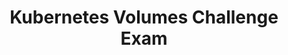---
title: "Kubernetes Volumes Challenge Exam"
passing_percentage: 70
type: "test"
questions:
  - id: "q1"
    text: "What is the purpose of a PersistentVolumeClaim (PVC) in a Kubernetes cluster?"
    type: "single-answer"
    marks: 2
    options:
      - id: "a"
        text: "To manage the control plane of the cluster"
      - id: "b"
        text: "To create and access persistent storage for reading and writing data"
        is_correct: true
      - id: "c"
        text: "To automatically scale the cluster's worker nodes"
      - id: "d"
        text: "To configure load balancers for the cluster"
    
  - id: "q2"
    text: "Which of the following are true about the accessModes field in a PVC configuration for DigitalOcean Kubernetes?"
    type: "multiple-answers"
    marks: 2
    options:
      - id: "a"
        text: "ReadWriteOnce is supported by DigitalOcean volumes."
        is_correct: true
      - id: "b"
        text: "ReadOnlyMany is supported by DigitalOcean volumes."
      - id: "c"
        text: "ReadWriteMany is supported by DigitalOcean volumes."
      - id: "d"
        text: "The accessModes field must be set to ReadWriteOnce for DigitalOcean volumes."
        is_correct: true
   
  - id: "q3"
    text: "What happens if you try to create a PVC with a name that already exists in the cluster?"
    type: "single-answer"
    marks: 2
    options:
      - id: "a"
        text: "The existing volume is deleted, and a new one is created."
      - id: "b"
        text: "An error message is returned, and the existing volume is mounted instead."
        is_correct: true
      - id: "c"
        text: "The cluster automatically scales to accommodate the new PVC."
      - id: "d"
        text: "The PVC creation proceeds without any issues."
    
  - id: "q4"
    text: "Which of the following can be customized in the volumeClaimTemplates section of a StatefulSet configuration? (Select all that apply)"
    type: "multiple-answers"
    marks: 2
    options:
      - id: "a"
        text: "The name of the volume"
        is_correct: true
      - id: "b"
        text: "The accessModes of the volume"
        is_correct: true
      - id: "c"
        text: "The storage size of the volume"
        is_correct: true
      - id: "d"
        text: "The image used by the container"

  - id: "q5"
    text: "What is the primary purpose of a PersistentVolumeClaim (PVC) in a Kubernetes cluster?"
    type: "single-answer"
    marks: 2
    options:
      - id: "o1"
        text: "To manage network policies"
        is_correct: false
      - id: "o2"
        text: "To create and access persistent storage"
        is_correct: true
      - id: "o3"
        text: "To configure load balancers"
        is_correct: false
      - id: "o4"
        text: "To deploy container images"
        is_correct: false
    correct_answer: "o2"

  - id: "q6"
    text: "Which Kubernetes command-line tool is used to create and manage volumes in a cluster?"
    type: "single-answer"
    marks: 1
    options:
      - id: "o1"
        text: "kubeadm"
        is_correct: false
      - id: "o2"
        text: "kubectl"
        is_correct: true
      - id: "o3"
        text: "kubelet"
        is_correct: false
      - id: "o4"
        text: "kubectx"
        is_correct: false
    correct_answer: "o2"

  - id: "q7"
    text: "Which of the following are valid `accessModes` for DigitalOcean volumes in a Kubernetes cluster? (Select all that apply)"
    type: "multiple-answers"
    marks: 3
    multiple_answers: true
    options:
      - id: "o1"
        text: "ReadWriteOnce"
        is_correct: true
      - id: "o2"
        text: "ReadOnlyMany"
        is_correct: false
      - id: "o3"
        text: "ReadWriteMany"
        is_correct: false
      - id: "o4"
        text: "WriteOnlyOnce"
        is_correct: false
    correct_answer: "o1"

  - id: "q8"
    text: "What happens if you delete a deployment in Kubernetes without removing its associated PVCs? Will the data in your volume be **preserved** or **deleted**? (Instructions: Provide a brief explanation, including one and only one of the bold keywords.)"
    type: "short_answer"
    marks: 2
    #correct_answer: "The PVCs remain and must be manually deleted using `kubectl delete pvc`."
    correct_answer: "preserved"

  - id: "q9"
    text: "Explain the role of a `StatefulSet` in managing volumes for pods in a Kubernetes cluster."
    type: "essay"
    marks: 5
    correct_answer: "A StatefulSet ensures stable, unique network identifiers and persistent storage for pods, making it ideal for applications requiring consistent data persistence. It manages the lifecycle of pods and their associated volumes, ensuring that each pod retains its identity and storage (via PVCs) even after restarts or rescheduling. In the context of volumes, a StatefulSet uses `volumeClaimTemplates` to automatically create and associate PVCs with each pod, simplifying the process of provisioning persistent storage."

  - id: "q10"
    text: "Which storage class is specified in the example configuration for a DigitalOcean volume?"
    type: "single-answer"
    marks: 1
    options:
      - id: "o1"
        text: "do-block-storage"
        is_correct: true
      - id: "o2"
        text: "standard"
        is_correct: false
      - id: "o3"
        text: "premium"
        is_correct: false
      - id: "o4"
        text: "local-storage"
        is_correct: false
    correct_answer: "o1"

  - id: "q11"
    text: "What is the valid range for the storage size of a DigitalOcean volume in a Kubernetes cluster?"
    type: "short_answer"
    marks: 2
    correct_answer: "1 GB to 10,000 GB"

  - id: "q12"
    text: "Which of the following components in the example `StatefulSet` configuration mounts the volume at `/data`? (Select all that apply)"
    type: "multiple-answers"
    marks: 3
    multiple_answers: true
    options:
      - id: "o1"
        text: "volumeMounts"
        is_correct: true
      - id: "o2"
        text: "volumeClaimTemplates"
        is_correct: false
      - id: "o3"
        text: "spec.template.spec.containers"
        is_correct: true
      - id: "o4"
        text: "serviceName"
        is_correct: false
    correct_answer: "o1,o3"

  - id: "q13"
    text: "What command can you use to resize a volume by editing its PVC?"
    type: "short_answer"
    marks: 2
    correct_answer: "kubectl edit pvc <pvc-name>"

  - id: "q14"
    text: "Why might a PVC deletion stall or fail in a Kubernetes cluster?"
    type: "short_answer"
    marks: 5
    correct_answer: "fail"
    #correct_answer: "A PVC deletion may stall or fail if the associated volume is deleted manually before the PVC API object is removed using `kubectl`. This creates an inconsistent state where the PVC is still referenced but the underlying volume no longer exists. To resolve this, you can list volume attachments with `kubectl get volumeattachments`, describe the attachment with `kubectl describe volumeattachments <volume-name>`, edit it to remove the `external-attacher` finalizer, and then delete the PVC with `kubectl delete pvc <pvc-name>`."

  - id: "q15"
    text: "Which container image is used in the example `StatefulSet` configuration?"
    type: "single-answer"
    marks: 1
    options:
      - id: "o1"
        text: "nginx"
        is_correct: false
      - id: "o2"
        text: "busybox"
        is_correct: true
      - id: "o3"
        text: "postgres"
        is_correct: false
      - id: "o4"
        text: "redis"
        is_correct: false
    correct_answer: "o2"

  - id: "q16"
    text: "What is the default filesystem owner of a volume in DigitalOcean Kubernetes?"
    type: "short_answer"
    marks: 2
    correct_answer: "root"

  - id: "q17"
    text: "Which of the following `mountOptions` are supported by DigitalOcean Kubernetes for setting volume permissions? (Select all that apply)"
    type: "multiple-answers"
    marks: 3
    multiple_answers: true
    options:
      - id: "o1"
        text: "dir_mode=0777"
        is_correct: false
      - id: "o2"
        text: "file_mode=0777"
        is_correct: false
      - id: "o3"
        text: "chmod 777 via initContainer"
        is_correct: true
      - id: "o4"
        text: "chown via securityContext"
        is_correct: true
    correct_answer: "o3,o4"

  - id: "q18"
    text: "What command lists the persistent volumes associated with a Kubernetes cluster?"
    type: "short_answer"
    marks: 2
    correct_answer: "kubectl get pv"

  
  - id: "q19"
    text: "What is the consequence of modifying cluster resources like volumes directly in the DigitalOcean Control Panel?"
    type: "single-answer"
    marks: 2
    options:
      - id: "o1"
        text: "It improves cluster performance"
        is_correct: false
      - id: "o2"
        text: "It may render resources unusable or trigger replacement"
        is_correct: true
      - id: "o3"
        text: "It automatically updates the PVC"
        is_correct: false
      - id: "o4"
        text: "It has no impact on the cluster"
        is_correct: false
    correct_answer: "o2"
---